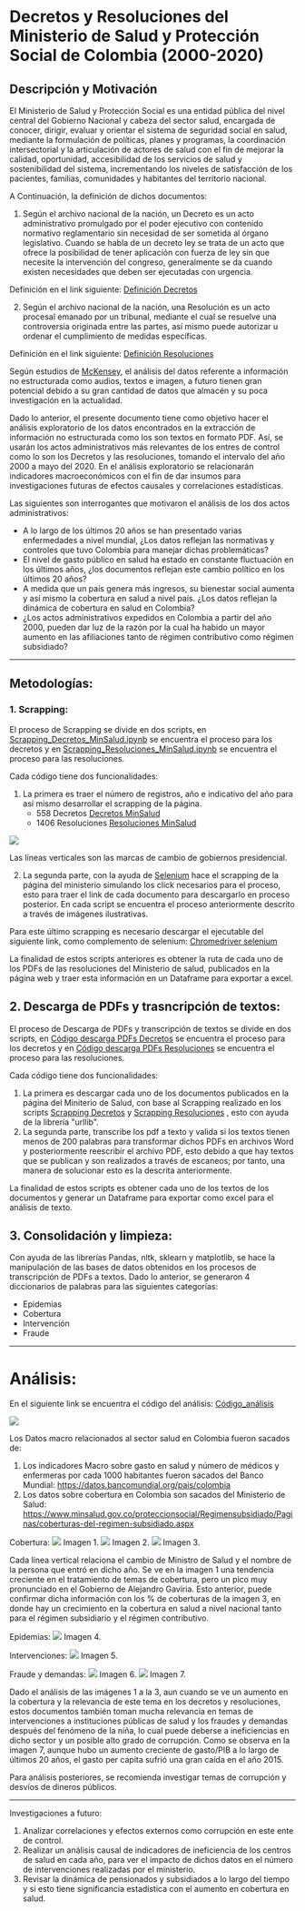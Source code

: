 # Decretos y Resoluciones del Ministerio de Salud y Protección Social de Colombia (2000-2020)

## Descripción y Motivación 

El Ministerio de Salud y Protección Social es una entidad pública del nivel central del Gobierno Nacional y cabeza del sector salud, encargada de conocer, dirigir, evaluar y orientar el sistema de seguridad social en salud, mediante la formulación de políticas, planes y programas, la coordinación intersectorial y la articulación de actores de salud con el fin de mejorar la calidad, oportunidad, accesibilidad de los servicios de salud y sostenibilidad del sistema, incrementando los niveles de satisfacción de los pacientes, familias, comunidades y habitantes del territorio nacional.

A Continuación, la definición de dichos documentos: 

1. Según el archivo nacional de la nación, un Decreto es un acto administrativo promulgado por el poder ejecutivo con contenido normativo reglamentario sin necesidad de ser sometida al órgano legislativo. Cuando se habla de un decreto ley se trata de un acto que ofrece la posibilidad de tener aplicación con fuerza de ley sin que necesite la intervención del congreso, generalmente se da cuando existen necesidades que deben ser ejecutadas con urgencia.

Definición en el link siguiente: [Definición Decretos](https://normativa.archivogeneral.gov.co/inicio/decretos/) 

2. Según el archivo nacional de la nación, una Resolución es un acto procesal emanado por un tribunal, mediante el cual se resuelve una controversia originada entre las partes, así mismo puede autorizar u ordenar el cumplimiento de medidas específicas. 

Definición en el link siguiente: [Definición Resoluciones](https://normativa.archivogeneral.gov.co/inicio/resoluciones/)

Según estudios de [McKensey](https://www.mckinsey.com/featured-insights/artificial-intelligence/visualizing-the-uses-and-potential-impact-of-ai-and-other-analytics), el análisis del datos referente a información no estructurada como audios, textos e imagen, a futuro tienen gran potencial debido a su gran cantidad de datos que almacén y su poca investigación en la actualidad.

Dado lo anterior, el presente documento tiene como objetivo hacer el análisis exploratorio de los datos encontrados en la extracción de información no estructurada como los son textos en formato PDF. Así, se usarán los actos administrativos más relevantes de los entres de control como lo son los Decretos y las resoluciones, tomando el intervalo del año 2000 a mayo del 2020. En el análisis exploratorio se relacionarán indicadores macroeconómicos con el fin de dar insumos para investigaciones futuras de efectos causales y correlaciones estadísticas. 

Las siguientes son interrogantes que motivaron el análisis de los dos actos administrativos: 

- A lo largo de los últimos 20 años se han presentado varias enfermedades a nivel mundial, ¿Los datos reflejan las normativas y controles que tuvo Colombia para manejar dichas problemáticas? 
- El nivel de gasto público en salud ha estado en constante fluctuación en los últimos años, ¿los documentos reflejan este cambio político en los últimos 20 años? 
- A medida que un país genera más ingresos, su bienestar social aumenta y así mismo la cobertura en salud a nivel país. ¿Los datos reflejan la dinámica de cobertura en salud en Colombia?
- ¿Los actos administrativos expedidos en Colombia a partir del año 2000, pueden dar luz de la razón por la cual ha habido un mayor aumento en las afiliaciones tanto de régimen contributivo como régimen subsidiado?

----
## Metodologías: 

### 1. Scrapping:

El proceso de Scrapping se divide en dos scripts, en [Scrapping_Decretos_MinSalud.ipynb](Decretos/Scrapping_Decretos_MinSalud.ipynb) se encuentra el proceso para los decretos y en [Scrapping_Resoluciones_MinSalud.ipynb](Resoluciones/Scrapping_Resoluciones_MinSalud.ipynb) se encuentra el proceso para las resoluciones.

Cada código tiene dos funcionalidades:
1. La primera es traer el número de registros, año e indicativo del año para así mismo desarrollar el scrapping de la página.
   - 558 Decretos [Decretos MinSalud](https://www.minsalud.gov.co/Paginas/Norm_Decretos.aspx)
   - 1406 Resoluciones [Resoluciones MinSalud](https://www.minsalud.gov.co/Paginas/Norm_Resoluciones.aspx) 
 <img src="Imagenes/publicaciones_año.png">
 
Las líneas verticales son las marcas de cambio de gobiernos presidencial.

2. La segunda parte, con la ayuda de [Selenium](https://github.com/SeleniumHQ/selenium) hace el scrapping de la página del ministerio simulando los click necesarios para el proceso, esto para traer el link de cada documento para descargarlo en proceso posterior. En cada script se encuentra el proceso anteriormente descrito a través de imágenes ilustrativas.

Para este último scrapping es necesario descargar el ejecutable del siguiente link, como complemento de selenium:
[Chromedriver selenium](https://chromedriver.chromium.org/)

La finalidad de estos scripts anteriores es obtener la ruta de cada uno de los PDFs de las resoluciones del Ministerio de salud, publicados en la página web y traer esta información en un Dataframe para exportar a excel.


## 2. Descarga de PDFs y trasncripción de textos:

El proceso de Descarga de PDFs y transcripción de textos se divide en dos scripts, en [Código descarga PDFs Decretos](Decretos/Descarga_PDFs_%26_Trasncripci%C3%B3n_decretos.ipynb) se encuentra el proceso para los decretos y en [Código descarga PDFs Resoluciones](Resoluciones/Descarga_PDFs_%26_Trasncripci%C3%B3n_resoluciones.ipynb) se encuentra el proceso para las resoluciones.

Cada código tiene dos funcionalidades:
 1. La primera es descargar cada uno de los documentos publicados en la página del Miniterio de Salud, con base al Scrapping realizado en los scripts [Scrapping Decretos](Decretos/Scrapping_Decretos_MinSalud.ipynb) y [Scrapping Resoluciones](Resoluciones/Scrapping_Resoluciones_MinSalud.ipynb) , esto con ayuda de la librería "urllib".
 2. La segunda parte, transcribe los pdf a texto y valida si los textos tienen menos de 200 palabras para transformar dichos PDFs en archivos Word y posteriormente reescribir el archivo PDF, esto debido a que hay textos que se publican y son realizados a través de escaneos; por tanto, una manera de solucionar esto es la descrita anteriormente.

La finalidad de estos scripts es obtener cada uno de los textos de los documentos y generar un Dataframe para exportar como excel para el análisis de texto.

## 3. Consolidación y limpieza:

Con ayuda de las librerías Pandas, nltk, sklearn y matplotlib, se hace la manipulación de las bases de datos obtenidos en los procesos de transcripción de PDFs a textos. Dado lo anterior, se generaron 4 diccionarios de palabras para las siguientes categorías:
- Epidemias
- Cobertura
- Intervención
- Fraude

---
# Análisis: 

En el siguiente link se encuentra el código del análisis: [Código_análisis](https://github.com/ccamilocristian/MCPP_cristian.moreno/blob/master/Proyecto%20final/Analisis%20texto/Analisis_textos.ipynb)

<img src="Imagenes/word_cloud.png">

Los Datos macro relacionados al sector salud en Colombia fueron sacados de:

1. Los indicadores Macro sobre gasto en salud y número de médicos y enfermeras por cada 1000 habitantes fueron sacados del Banco Mundial: https://datos.bancomundial.org/pais/colombia
2. Los datos sobre cobertura en Colombia son sacados del Ministerio de Salud: https://www.minsalud.gov.co/proteccionsocial/Regimensubsidiado/Paginas/coberturas-del-regimen-subsidiado.aspx

Cobertura:
<img src="Imagenes/cobertura_año.png">
Imagen 1.
<img src="Imagenes/gasto_salud_PIB.png">
Imagen 2.
<img src="Imagenes/cobertura.png">
Imagen 3.

Cada línea vertical relaciona el cambio de Ministro de Salud y el nombre de la persona que entró en dicho año. Se ve en la imagen 1 una tendencia creciente en el tratamiento de temas de cobertura, pero un pico muy pronunciado en el Gobierno de Alejandro Gaviria. Esto anterior, puede confirmar dicha información con los % de coberturas de la imagen 3, en donde hay un crecimiento en la cobertura en salud a nivel nacional tanto para el régimen subsidiario y el régimen contributivo.

Epidemias:
<img src="Imagenes/epidemias.png">
Imagen 4.

Intervenciones:
<img src="Imagenes/intervenciones.png">
Imagen 5.

Fraude y demandas:
<img src="Imagenes/fraude.png">
Imagen 6.
<img src="Imagenes/salud_per_capita.png">
Imagen 7.

Dado el análisis de las imágenes 1 a la 3, aun cuando se ve un aumento en la cobertura y la relevancia de este tema en los decretos y resoluciones, estos documentos también toman mucha relevancia en temas de intervenciones a instituciones públicas de salud y los fraudes y demandas después del fenómeno de la niña, lo cual puede deberse a ineficiencias en dicho sector y un posible alto grado de corrupción. Como se observa en la imagen 7, aunque hubo un aumento creciente de gasto/PIB a lo largo de últimos 20 años, el gasto per capita sufrió una gran caída en el año 2015. 

Para análisis posteriores, se recomienda investigar temas de corrupción y desvíos de dineros públicos.

--- 

Investigaciones a futuro:
1. Analizar correlaciones y efectos externos como corrupción en este ente de control.
2. Realizar un análisis causal de indicadores de ineficiencia de los centros de salud en cada año, para ver el impacto de dichos datos en el número de intervenciones realizadas por el ministerio.
3. Revisar la dinámica de pensionados y subsidiados a lo largo del tiempo y si esto tiene significancia estadística con el aumento en cobertura en salud.
